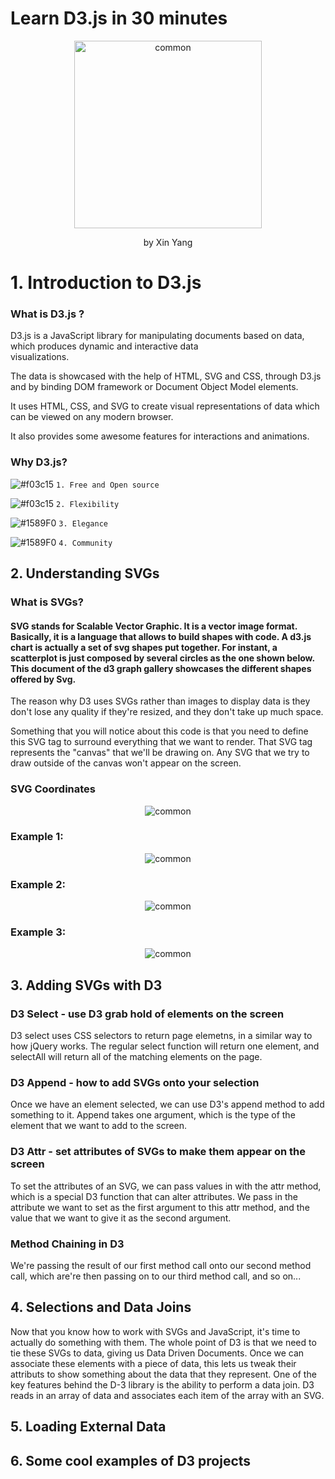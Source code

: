 # Learn D3.js in 30 minutes

<p align="center">
  <img src="https://github.com/XinYangSAU/D3JS/blob/master/1.png" alt="common" height=300/>
</p>

<p align="center">
  by Xin Yang
</p>

<h1> 1. Introduction to D3.js </h1>

### What is D3.js ?

  D3.js is a JavaScript library for manipulating documents based on data, which produces dynamic and interactive data     
  visualizations.
  
  The data is showcased with the help of HTML, SVG and CSS, through D3.js and by binding DOM framework or Document Object Model elements.
  
  It uses HTML, CSS, and SVG to create visual representations of data which can be viewed on any modern browser.

It also provides some awesome features for interactions and animations.
  
### Why D3.js?
![#f03c15](https://placehold.it/15/f03c15/000000?text=+) `1. Free and Open source `

![#f03c15](https://placehold.it/15/f03c15/000000?text=+) `2. Flexibility `

![#1589F0](https://placehold.it/15/1589F0/000000?text=+) `3. Elegance `

![#1589F0](https://placehold.it/15/1589F0/000000?text=+) `4. Community `

## 2. Understanding SVGs
### What is SVGs?

#### SVG stands for Scalable Vector Graphic. It is a vector image format. Basically, it is a language that allows to build shapes with code. A d3.js chart is actually a set of svg shapes put together. For instant, a scatterplot is just composed by several circles as the one shown below. This document of the d3 graph gallery showcases the different shapes offered by Svg.

The reason why D3 uses SVGs rather than images to display data is they don't lose any quality if they're resized, and they don't take up much space.

Something that you will notice about this code is that you need to define this SVG tag to surround everything that we want to render. That SVG tag represents the "canvas" that we'll be drawing on. Any SVG that we try to  draw outside of the canvas won't appear on the screen.

### SVG Coordinates

<p align="center">
  <img src="https://github.com/XinYangSAU/D3JS/blob/master/2.png" alt="common"/>
</p>

### Example 1:
<p align="center">
  <img src="https://github.com/XinYangSAU/D3JS/blob/master/3.png" alt="common"/>
</p>

### Example 2:
<p align="center">
  <img src="https://github.com/XinYangSAU/D3JS/blob/master/4.png" alt="common"/>
</p>

### Example 3:
<p align="center">
  <img src="https://github.com/XinYangSAU/D3JS/blob/master/5.png" alt="common"/>
</p>

## 3. Adding SVGs with D3

### D3 Select - use D3 grab hold of elements on the screen
D3 select uses CSS selectors to return page elemetns, in a similar way to how jQuery works.
The regular select function will return one element, and selectAll will return all of the matching elements on the page.

### D3 Append - how to add SVGs onto your selection
Once we have an element selected, we can use D3's append method to add something to it. 
Append takes one argument, which is the type of the element that we want to add to the screen.

### D3 Attr - set attributes of SVGs to make them appear on the screen
To set the attributes of an SVG, we can pass values in with the attr method, which is a special D3 function that can alter attributes.
We pass in the attribute we want to set as the first argument to this attr method, and the value that we want to give it as the second argument.

### Method Chaining in D3 
We're passing the result of our first method call onto our second method call, which are're then passing on to our third method call, and so on...

## 4. Selections and Data Joins
Now that you know how to work with SVGs and JavaScript, it's time to actually do something with them.
The whole point of D3 is that we need to tie these SVGs to data, giving us Data Driven Documents. Once we can associate these elements with a piece of data, this lets us tweak their attributs to show something about the data that they represent.
One of the key features behind the D-3 library is the ability to perform a data join. D3 reads in an array of data and associates each item of the array with an SVG. 

## 5. Loading External Data

## 6. Some cool examples of D3 projects
